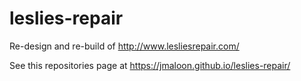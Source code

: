 # leslies-repair

Re-design and re-build of http://www.lesliesrepair.com/

See this repositories page at https://jmaloon.github.io/leslies-repair/
